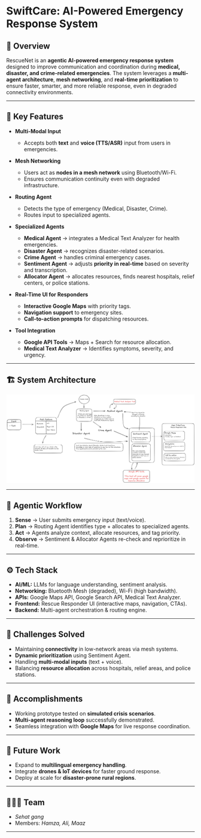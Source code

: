 # SwiftCare: AI-Powered Emergency Response System

## 📌 Overview

RescueNet is an **agentic AI-powered emergency response system** designed to improve communication and coordination during **medical, disaster, and crime-related emergencies**. The system leverages a **multi-agent architecture**, **mesh networking**, and **real-time prioritization** to ensure faster, smarter, and more reliable response, even in degraded connectivity environments.

---

## 🚨 Key Features

* **Multi-Modal Input**

  * Accepts both **text** and **voice (TTS/ASR)** input from users in emergencies.

* **Mesh Networking**

  * Users act as **nodes in a mesh network** using Bluetooth/Wi-Fi.
  * Ensures communication continuity even with degraded infrastructure.

* **Routing Agent**

  * Detects the type of emergency (Medical, Disaster, Crime).
  * Routes input to specialized agents.

* **Specialized Agents**

  * **Medical Agent** → integrates a Medical Text Analyzer for health emergencies.
  * **Disaster Agent** → recognizes disaster-related scenarios.
  * **Crime Agent** → handles criminal emergency cases.
  * **Sentiment Agent** → adjusts **priority in real-time** based on severity and transcription.
  * **Allocator Agent** → allocates resources, finds nearest hospitals, relief centers, or police stations.

* **Real-Time UI for Responders**

  * **Interactive Google Maps** with priority tags.
  * **Navigation support** to emergency sites.
  * **Call-to-action prompts** for dispatching resources.

* **Tool Integration**

  * **Google API Tools** → Maps + Search for resource allocation.
  * **Medical Text Analyzer** → Identifies symptoms, severity, and urgency.

---

## 🏗️ System Architecture

![Architecture](assets/design_doc.png)

---

## 🔁 Agentic Workflow

1. **Sense** → User submits emergency input (text/voice).
2. **Plan** → Routing Agent identifies type + allocates to specialized agents.
3. **Act** → Agents analyze context, allocate resources, and tag priority.
4. **Observe** → Sentiment & Allocator Agents re-check and reprioritize in real-time.

---

## ⚙️ Tech Stack

* **AI/ML:** LLMs for language understanding, sentiment analysis.
* **Networking:** Bluetooth Mesh (degraded), Wi-Fi (high bandwidth).
* **APIs:** Google Maps API, Google Search API, Medical Text Analyzer.
* **Frontend:** Rescue Responder UI (interactive maps, navigation, CTAs).
* **Backend:** Multi-agent orchestration & routing engine.

---

## 🚧 Challenges Solved

* Maintaining **connectivity** in low-network areas via mesh systems.
* **Dynamic prioritization** using Sentiment Agent.
* Handling **multi-modal inputs** (text + voice).
* Balancing **resource allocation** across hospitals, relief areas, and police stations.

---

## 🎯 Accomplishments

* Working prototype tested on **simulated crisis scenarios**.
* **Multi-agent reasoning loop** successfully demonstrated.
* Seamless integration with **Google Maps** for live response coordination.

---

## 🚀 Future Work

* Expand to **multilingual emergency handling**.
* Integrate **drones & IoT devices** for faster ground response.
* Deploy at scale for **disaster-prone rural regions**.

---

## 🧑‍🤝‍🧑 Team

* *Sehat gang*
* Members: *Hamza, Ali, Maaz*

---
